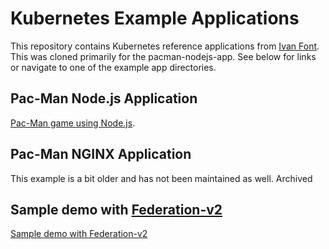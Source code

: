 # Kubernetes Example Applications

This repository contains Kubernetes reference applications from [Ivan Font](https://github.com/font/k8s-example-apps). This was cloned primarily for the pacman-nodejs-app.
See below for links or navigate to one of the example app directories.

## Pac-Man Node.js Application

[Pac-Man game using Node.js](pacman-nodejs-app).

## Pac-Man NGINX Application

This example is a bit older and has not been maintained as well. Archived

## Sample demo with [Federation-v2](https://github.com/kubernetes-sigs/federation-v2)

[Sample demo with Federation-v2](sample-fed-v2-demo)

